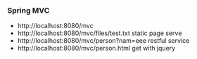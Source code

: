 ### Spring MVC

- http://localhost:8080/mvc
- http://localhost:8080/mvc/files/test.txt		static page serve
- http://localhost:8080/mvc/person?nam=eee		restful service
- http://localhost:8080/mvc/person.html			get with jquery
